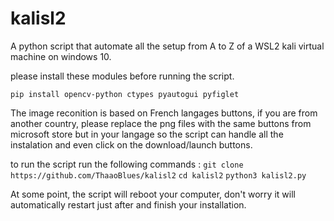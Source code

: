 # kalisl2
A python script that automate all the setup from A to Z of a WSL2 kali virtual machine on windows 10.

please install these modules before running the script.

``pip install opencv-python ctypes pyautogui pyfiglet``

The image reconition is based on French langages buttons, if you are from another country, please replace the png files with the same buttons from microsoft store but in your langage so the script can handle all the instalation and even click on the download/launch buttons.

to run the script run the following commands :
``git clone https://github.com/ThaaoBlues/kalisl2``
``cd kalisl2``
``python3 kalisl2.py``

At some point, the script will reboot your computer, don't worry it will automatically restart just after and finish your installation.
